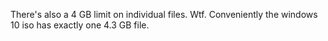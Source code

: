 There's also a 4 GB limit on individual files. Wtf. Conveniently the windows 10 iso has exactly one 4.3 GB file.

